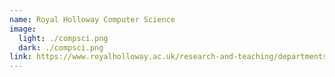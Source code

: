 ```yaml
---
name: Royal Holloway Computer Science
image:
  light: ./compsci.png
  dark: ./compsci.png
link: https://www.royalholloway.ac.uk/research-and-teaching/departments-and-schools/computer-science/
---
```

